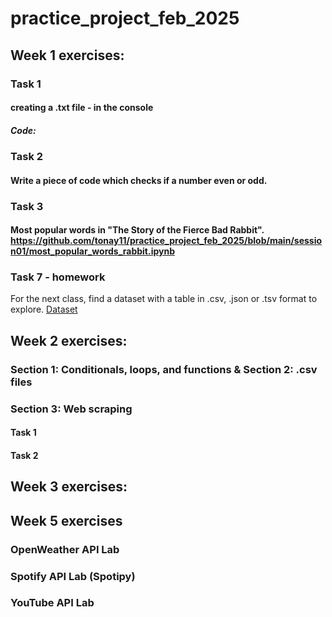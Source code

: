 # practice_project_feb_2025

## Week 1 exercises:
### Task 1
#### creating a .txt file - in the console
##### Code: 


### Task 2
#### Write a piece of code which checks if a number even or odd.

### Task 3
#### Most popular words in "The Story of the Fierce Bad Rabbit". https://github.com/tonay11/practice_project_feb_2025/blob/main/session01/most_popular_words_rabbit.ipynb 

### Task 7 - homework
For the next class, find a dataset with a table in .csv, .json or .tsv format to explore. [Dataset]([https://pages.github.com/](https://github.com/tonay11/practice_project_feb_2025/blob/main/session01/Barriers%20to%20accessing%20assistive%20products%20(%25).csv))


## Week 2 exercises:

### Section 1: Conditionals, loops, and functions & Section 2: .csv files
### Section 3: Web scraping
#### Task 1
#### Task 2

## Week 3 exercises:

## Week 5 exercises

### OpenWeather API Lab

### Spotify API Lab (Spotipy)

### YouTube API Lab
